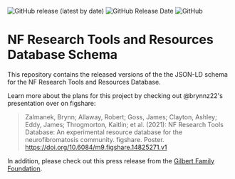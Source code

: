 <img alt="GitHub release (latest by date)" src="https://img.shields.io/github/v/release/nf-osi/nf-research-tools-schema?label=latest%20release&display_name=release&style=flat-square"> <img alt="GitHub Release Date" src="https://img.shields.io/github/release-date/nf-osi/nf-research-tools-schema?style=flat-square">
<img alt="GitHub" src="https://img.shields.io/github/license/nf-osi/nf-research-tools-schema?style=flat-square&color=red">
# NF Research Tools and Resources Database Schema

This repository contains the released versions of the the JSON-LD schema for the NF Research Tools and Resources Database. 

Learn more about the plans for this project by checking out @brynnz22's presentation over on figshare:

>Zalmanek, Brynn; Allaway, Robert; Goss, James; Clayton, Ashley; Eddy, James; Throgmorton, Kaitlin; et al. (2021): NF Research Tools Database: An experimental resource database for the neurofibromatosis community. figshare. Poster. https://doi.org/10.6084/m9.figshare.14825271.v1 

In addition, please check out this press release from the [Gilbert Family Foundation](https://www.gilbertfamilyfoundation.org/press-release/gff-and-sage-bionetworks-collaborate-on-an-nf1-research-tools-database/). 
